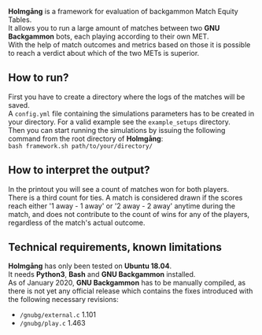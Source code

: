 __Holmgång__ is a framework for evaluation of backgammon Match Equity Tables.  
It allows you to run a large amount of matches between two __GNU Backgammon__ bots, each playing according to their own MET.  
With the help of match outcomes and metrics based on those it is possible to reach a verdict about which of the two METs is superior.  

## How to run?
First you have to create a directory where the logs of the matches will be saved.  
A `config.yml` file containing the simulations parameters has to be created in your directory. For a valid example see the `example_setups` directory.  
Then you can start running the simulations by issuing the following command from the root directory of __Holmgång__:  
`bash framework.sh path/to/your/directory/`  

## How to interpret the output?
In the printout you will see a count of matches won for both players.  
There is a third count for ties. A match is considered drawn if the scores reach either '1 away - 1 away' or '2 away - 2 away' anytime during the match, and does not contribute to the count of wins for any of the players, regardless of the match's actual outcome.  

## Technical requirements, known limitations
__Holmgång__ has only been tested on __Ubuntu 18.04__.  
It needs __Python3__, __Bash__ and __GNU Backgammon__ installed.  
As of January 2020, __GNU Backgammon__ has to be manually compiled, as there is not yet any official release which contains the fixes introduced with the following necessary revisions:  
- `/gnubg/external.c` 1.101  
- `/gnubg/play.c` 1.463  
